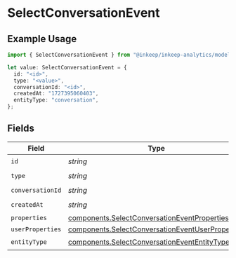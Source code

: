 # SelectConversationEvent

## Example Usage

```typescript
import { SelectConversationEvent } from "@inkeep/inkeep-analytics/models/components";

let value: SelectConversationEvent = {
  id: "<id>",
  type: "<value>",
  conversationId: "<id>",
  createdAt: "1727395060403",
  entityType: "conversation",
};
```

## Fields

| Field                                                                                                                | Type                                                                                                                 | Required                                                                                                             | Description                                                                                                          |
| -------------------------------------------------------------------------------------------------------------------- | -------------------------------------------------------------------------------------------------------------------- | -------------------------------------------------------------------------------------------------------------------- | -------------------------------------------------------------------------------------------------------------------- |
| `id`                                                                                                                 | *string*                                                                                                             | :heavy_check_mark:                                                                                                   | N/A                                                                                                                  |
| `type`                                                                                                               | *string*                                                                                                             | :heavy_check_mark:                                                                                                   | N/A                                                                                                                  |
| `conversationId`                                                                                                     | *string*                                                                                                             | :heavy_check_mark:                                                                                                   | N/A                                                                                                                  |
| `createdAt`                                                                                                          | *string*                                                                                                             | :heavy_check_mark:                                                                                                   | N/A                                                                                                                  |
| `properties`                                                                                                         | [components.SelectConversationEventProperties](../../models/components/selectconversationeventproperties.md)         | :heavy_minus_sign:                                                                                                   | N/A                                                                                                                  |
| `userProperties`                                                                                                     | [components.SelectConversationEventUserProperties](../../models/components/selectconversationeventuserproperties.md) | :heavy_minus_sign:                                                                                                   | N/A                                                                                                                  |
| `entityType`                                                                                                         | [components.SelectConversationEventEntityType](../../models/components/selectconversationevententitytype.md)         | :heavy_check_mark:                                                                                                   | N/A                                                                                                                  |